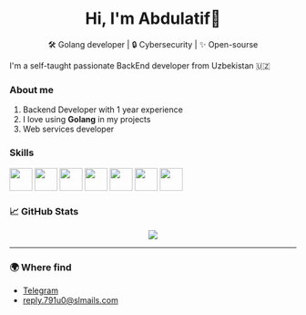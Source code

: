 <h1 align="center">Hi, I'm Abdulatif👋</h1>

<p align="center">
  🛠️ Golang developer | 🔒 Cybersecurity | ✨ Open-sourse
</p>

<p>I'm a self-taught passionate BackEnd developer from Uzbekistan 🇺🇿</h1>

### About me
  1. Backend Developer with 1 year experience
  2. I love using **Golang** in my projects
  3. Web services developer
### Skills
  <p>
  <img src="https://cdn.jsdelivr.net/gh/devicons/devicon/icons/go/go-original.svg" width="40" height="40"/>
  <img src="https://cdn.jsdelivr.net/gh/devicons/devicon/icons/mongodb/mongodb-original.svg" width="40" height="40"/>
  <img src="https://cdn.jsdelivr.net/gh/devicons/devicon/icons/postgresql/postgresql-original.svg" width="40" height="40"/>
  <img src="https://cdn.jsdelivr.net/gh/devicons/devicon/icons/python/python-original.svg" width="40" height="40"/>
  <img src="https://cdn.jsdelivr.net/gh/devicons/devicon/icons/html5/html5-original.svg" width="40" height="40"/>
  <img src="https://cdn.jsdelivr.net/gh/devicons/devicon/icons/css3/css3-original.svg" width="40" height="40"/>
  <img src="https://cdn.jsdelivr.net/gh/devicons/devicon/icons/javascript/javascript-original.svg" width="40" height="40"/>
</p>


### 📈 GitHub Stats

<p align="center">
  <img src="https://github-readme-stats.vercel.app/api/top-langs/?username=abdulatif-abdumannopov&layout=compact&theme=tokyonight&langs_count=8" />
</p>

---

### 🌍 Where find

- [Telegram](https://t.me/abdumannopov_work)
- reply.791u0@slmails.com

